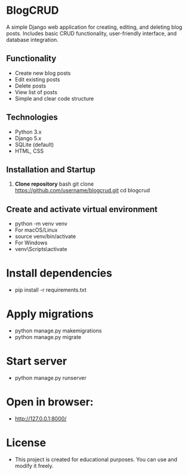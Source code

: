 # BlogCRUD
A simple Django web application for creating, editing, and deleting blog posts.   Includes basic CRUD functionality, user-friendly interface, and database integration.

## Functionality
- Create new blog posts
- Edit existing posts
- Delete posts
- View list of posts
- Simple and clear code structure

## Technologies
- Python 3.x
- Django 5.x
- SQLite (default)
- HTML, CSS

## Installation and Startup

1. **Clone repository**
bash
git clone https://github.com/username/blogcrud.git
cd blogcrud

## Create and activate virtual environment
- python -m venv venv
- For macOS/Linux
- source venv/bin/activate
- For Windows
- venv\Scripts\activate

# Install dependencies
- pip install -r requirements.txt

# Apply migrations
- python manage.py makemigrations
- python manage.py migrate

# Start server
- python manage.py runserver

# Open in browser:
- http://127.0.0.1:8000/

# License
- This project is created for educational purposes. You can use and modify it freely.
